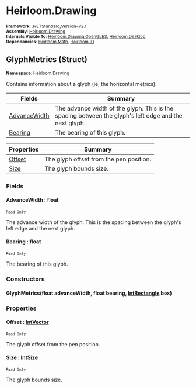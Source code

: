 # Heirloom.Drawing

<small>**Framework**: .NETStandard,Version=v2.1</small>  
<small>**Assembly**: [Heirloom.Drawing](../Heirloom.Drawing/Heirloom.Drawing.md)</small>  
<small>**Internals Visible To**: [Heirloom.Drawing.OpenGLES](../Heirloom.Drawing.OpenGLES/Heirloom.Drawing.OpenGLES.md), [Heirloom.Desktop](../Heirloom.Desktop/Heirloom.Desktop.md)</small>  
<small>**Dependancies**: [Heirloom.Math](../Heirloom.Math/Heirloom.Math.md), [Heirloom.IO](../Heirloom.IO/Heirloom.IO.md)</small>  

## GlyphMetrics (Struct)
<small>**Namespace**: Heirloom.Drawing</sub></small>  

Contains information about a glyph (ie, the horizontal metrics).

| Fields                    | Summary                                                                                               |
|---------------------------|-------------------------------------------------------------------------------------------------------|
| [AdvanceWidth](#ADVAD761) | The advance width of the glyph. This is the spacing between the glyph's left edge and the next glyph. |
| [Bearing](#BEAR4DA5)      | The bearing of this glyph.                                                                            |

| Properties          | Summary                                 |
|---------------------|-----------------------------------------|
| [Offset](#OFFS1FA8) | The glyph offset from the pen position. |
| [Size](#SIZE9C93)   | The glyph bounds size.                  |

### Fields

#### <a name="ADVAD761"></a> AdvanceWidth : float
<small>`Read Only`</small>

The advance width of the glyph. This is the spacing between the glyph's left edge and the next glyph.

#### <a name="BEAR4DA5"></a> Bearing : float
<small>`Read Only`</small>

The bearing of this glyph.

### Constructors

#### GlyphMetrics(float advanceWidth, float bearing, [IntRectangle](../Heirloom.Math/Heirloom.Math.IntRectangle.md) box)

### Properties

#### <a name="OFFS1FA8"></a> Offset : [IntVector](../Heirloom.Math/Heirloom.Math.IntVector.md)

<small>`Read Only`</small>

The glyph offset from the pen position.

#### <a name="SIZE9C93"></a> Size : [IntSize](../Heirloom.Math/Heirloom.Math.IntSize.md)

<small>`Read Only`</small>

The glyph bounds size.

